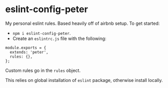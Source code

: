 # eslint-config-peter

My personal eslint rules.  Based heavily off of airbnb setup. To get started:

* `npm i eslint-config-peter`.
* Create an `eslintrc.js` file with the following:

```
module.exports = {
  extends: 'peter',
  rules: {},
};
```

Custom rules go in the `rules` object.

This relies on global installation of `eslint` package, otherwise install locally.

